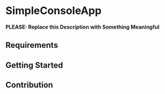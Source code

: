 # SimpleConsoleApp
**PLEASE: Replace this Description with Something Meaningful**

## Requirements

## Getting Started

## Contribution
